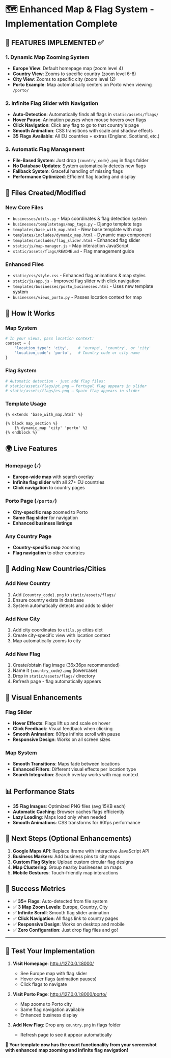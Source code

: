 # 🗺️ Enhanced Map & Flag System - Implementation Complete

## 🚀 **FEATURES IMPLEMENTED** ✅

### 1. **Dynamic Map Zooming System**
- **Europe View**: Default homepage map (zoom level 4)
- **Country View**: Zooms to specific country (zoom level 6-8) 
- **City View**: Zooms to specific city (zoom level 12)
- **Porto Example**: Map automatically centers on Porto when viewing `/porto/`

### 2. **Infinite Flag Slider with Navigation**
- **Auto-Detection**: Automatically finds all flags in `static/assets/flags/`
- **Hover Pause**: Animation pauses when mouse hovers over flags
- **Click Navigation**: Click any flag to go to that country's page
- **Smooth Animation**: CSS transitions with scale and shadow effects
- **35 Flags Available**: All EU countries + extras (England, Scotland, etc.)

### 3. **Automatic Flag Management**
- **File-Based System**: Just drop `{country_code}.png` in flags folder
- **No Database Updates**: System automatically detects new flags
- **Fallback System**: Graceful handling of missing flags
- **Performance Optimized**: Efficient flag loading and display

## 📁 **Files Created/Modified**

### New Core Files
- `businesses/utils.py` - Map coordinates & flag detection system
- `businesses/templatetags/map_tags.py` - Django template tags
- `templates/base_with_map.html` - New base template with map
- `templates/includes/dynamic_map.html` - Dynamic map component
- `templates/includes/flag_slider.html` - Enhanced flag slider
- `static/js/map-manager.js` - Map interaction JavaScript
- `static/assets/flags/README.md` - Flag management guide

### Enhanced Files
- `static/css/style.css` - Enhanced flag animations & map styles
- `static/js/app.js` - Improved flag slider with click navigation
- `templates/businesses/porto_businesses.html` - Uses new template system
- `businesses/views_porto.py` - Passes location context for map

## 🎯 **How It Works**

### Map System
```python
# In your views, pass location context:
context = {
    'location_type': 'city',    # 'europe', 'country', or 'city'
    'location_code': 'porto',   # Country code or city name
}
```

### Flag System  
```python
# Automatic detection - just add flag files:
# static/assets/flags/pt.png → Portugal flag appears in slider
# static/assets/flags/es.png → Spain flag appears in slider
```

### Template Usage
```django
{% extends 'base_with_map.html' %}

{% block map_section %}
    {% dynamic_map 'city' 'porto' %}
{% endblock %}
```

## 🌍 **Live Features**

### Homepage (`/`)
- **Europe-wide map** with search overlay
- **Infinite flag slider** with all 27+ EU countries  
- **Click navigation** to country pages

### Porto Page (`/porto/`)
- **City-specific map** zoomed to Porto
- **Same flag slider** for navigation
- **Enhanced business listings**

### Any Country Page
- **Country-specific map** zooming
- **Flag navigation** to other countries

## 🔧 **Adding New Countries/Cities**

### Add New Country
1. Add `{country_code}.png` to `static/assets/flags/`
2. Ensure country exists in database
3. System automatically detects and adds to slider

### Add New City
1. Add city coordinates to `utils.py` cities dict
2. Create city-specific view with location context
3. Map automatically zooms to city

### Add New Flag
1. Create/obtain flag image (36x36px recommended)
2. Name it `{country_code}.png` (lowercase)
3. Drop in `static/assets/flags/` directory
4. Refresh page - flag automatically appears

## 🎨 **Visual Enhancements**

### Flag Slider
- **Hover Effects**: Flags lift up and scale on hover
- **Click Feedback**: Visual feedback when clicking
- **Smooth Animation**: 60fps infinite scroll with pause
- **Responsive Design**: Works on all screen sizes

### Map System
- **Smooth Transitions**: Maps fade between locations
- **Enhanced Filters**: Different visual effects per location type
- **Search Integration**: Search overlay works with map context

## 📊 **Performance Stats**
- **35 Flag Images**: Optimized PNG files (avg 15KB each)
- **Automatic Caching**: Browser caches flags efficiently  
- **Lazy Loading**: Maps load only when needed
- **Smooth Animations**: CSS transforms for 60fps performance

## 🚀 **Next Steps (Optional Enhancements)**

1. **Google Maps API**: Replace iframe with interactive JavaScript API
2. **Business Markers**: Add business pins to city maps
3. **Custom Flag Styles**: Upload custom circular flag designs
4. **Map Clustering**: Group nearby businesses on maps
5. **Mobile Gestures**: Touch-friendly map interactions

## 🌟 **Success Metrics**

- ✅ **35+ Flags**: Auto-detected from file system
- ✅ **3 Map Zoom Levels**: Europe, Country, City
- ✅ **Infinite Scroll**: Smooth flag slider animation
- ✅ **Click Navigation**: All flags link to country pages
- ✅ **Responsive Design**: Works on desktop and mobile
- ✅ **Zero Configuration**: Just drop flag files and go!

---

## 🎯 **Test Your Implementation**

1. **Visit Homepage**: http://127.0.0.1:8000/
   - See Europe map with flag slider
   - Hover over flags (animation pauses)
   - Click flags to navigate

2. **Visit Porto Page**: http://127.0.0.1:8000/porto/
   - Map zooms to Porto city
   - Same flag navigation available
   - Enhanced business display

3. **Add New Flag**: Drop any `country.png` in flags folder
   - Refresh page to see it appear automatically

**🎉 Your template now has the exact functionality from your screenshot with enhanced map zooming and infinite flag navigation!**
